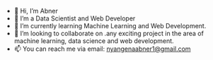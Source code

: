- 👋 Hi, I’m Abner
- 👀 I’m a Data Scientist and Web Developer
- 🌱 I’m currently learning Machine Learning and Web Development.
- 💞️ I’m looking to collaborate on .any exciting project in the area of machine learning, data science and web development.
- 📫 You can reach me via email: nyangenaabner1@gmail.com

<!---
Abner-NM/Abner-NM is a ✨ special ✨ repository because its `README.md` (this file) appears on your GitHub profile.
You can click the Preview link to take a look at your changes.
--->

